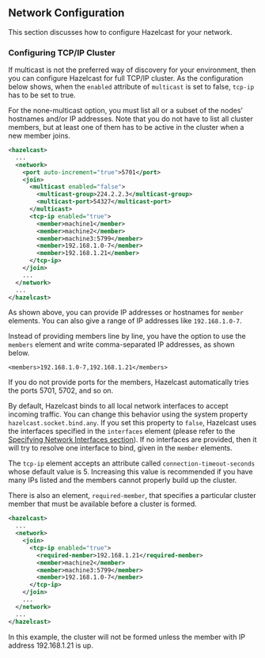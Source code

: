 

## Network Configuration

This section discusses how to configure Hazelcast for your network.

### Configuring TCP/IP Cluster

If multicast is not the preferred way of discovery for your environment, then you can configure Hazelcast for full TCP/IP cluster. As the configuration below shows, when the `enabled` attribute of `multicast` is set to false, `tcp-ip` has to be set to true. 

For the none-multicast option, you must list all or a subset of the nodes' hostnames and/or IP addresses. Note that you do not have to list all  cluster members, but at least one of them has to be active in the cluster when a new member joins. 


```xml
<hazelcast>
  ...
  <network>
    <port auto-increment="true">5701</port>
    <join>
      <multicast enabled="false">
        <multicast-group>224.2.2.3</multicast-group>
        <multicast-port>54327</multicast-port>
      </multicast>
      <tcp-ip enabled="true">
        <member>machine1</member>
        <member>machine2</member>
        <member>machine3:5799</member>
        <member>192.168.1.0-7</member>
        <member>192.168.1.21</member>
      </tcp-ip>
    </join>
    ...
  </network>
  ...
</hazelcast>
```

As shown above, you can provide IP addresses or hostnames for `member` elements. You can also give a range of IP addresses like `192.168.1.0-7`.

Instead of providing members line by line, you have the option to use the `members` element and write comma-separated IP addresses, as shown below.

`<members>192.168.1.0-7,192.168.1.21</members>`

If you do not provide ports for the members, Hazelcast automatically tries the ports 5701, 5702, and so on.

By default, Hazelcast binds to all local network interfaces to accept incoming traffic. You can change this behavior using the system property `hazelcast.socket.bind.any`. If you set this property to `false`, Hazelcast uses the interfaces specified in the `interfaces` element (please refer to the [Specifying Network Interfaces section](#specifying-network-interfaces)). If no interfaces are provided, then it will try to resolve one interface to bind, given in the `member` elements.

The `tcp-ip` element accepts an attribute called `connection-timeout-seconds` whose default value is 5. Increasing this value is recommended if you have many IPs listed and the members cannot properly build up the cluster.

There is also an element, `required-member`, that specifies a particular cluster member that must be available before a cluster is formed. 

```xml
<hazelcast>
  ...
  <network>
    <join>
      <tcp-ip enabled="true">
        <required-member>192.168.1.21</required-member>
        <member>machine2</member>
        <member>machine3:5799</member>
        <member>192.168.1.0-7</member>
      </tcp-ip>
    </join>
    ...
  </network>
  ...
</hazelcast>
```

In this example, the cluster will not be formed unless the member with IP address 192.168.1.21 is up.
<br></br>